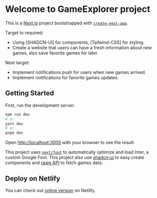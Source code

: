 # Welcome to GameExplorer project
This is a [Next.js](https://nextjs.org/) project bootstrapped with [`create-next-app`](https://github.com/vercel/next.js/tree/canary/packages/create-next-app).

Target to required:
- Using [SHADCN-UI] for components, [Tailwind-CSS] for styling.
- Create a website that users can have a fresh information about new games, also save favorite games for later.

Next target:
- Implement notifications push for users when new games arrived.
- Implement notifications for favorite games updates.

## Getting Started

First, run the development server:

```bash
npm run dev
# or
yarn dev
# or
pnpm dev
```

Open [http://localhost:3000](http://localhost:3000) with your browser to see the result.

This project uses [`next/font`](https://nextjs.org/docs/basic-features/font-optimization) to automatically optimize and load Inter, a custom Google Font.
This project also use [shadcn-ui](https://ui.shadcn.com/) to easy create components and [rawg API](https://rawg.io/apidocs) to fetch games data.

## Deploy on Netlify
You can check out [online version](https://gameexplorer.netlify.app/) on Netlify.
